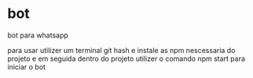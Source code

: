 # bot
bot para whatsapp

para usar utilizer um terminal git hash e instale as npm nescessaria do projeto
e em seguida dentro do projeto utilizer o comando npm start para iniciar o bot
